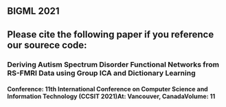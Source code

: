 ## BIGML 2021
## Please cite the following paper if you reference our sourece code:

### Deriving Autism Spectrum Disorder Functional Networks from RS-FMRI Data using Group ICA and Dictionary Learning
#### Conference: 11th International Conference on Computer Science and Information Technology (CCSIT 2021)At: Vancouver, CanadaVolume: 11
